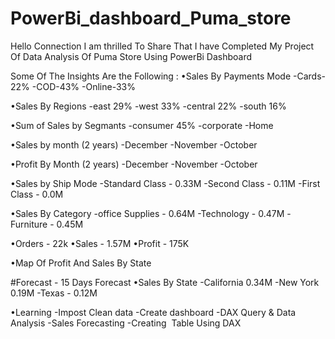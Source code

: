 # PowerBi_dashboard_Puma_store
Hello Connection I am thrilled To Share That I have Completed My Project Of Data Analysis Of Puma Store Using PowerBi Dashboard

Some Of The Insights Are the Following :
•Sales By Payments Mode
  -Cards-22%
  -COD-43%
  -Online-33%

•Sales By Regions
  -east 29%
  -west 33%
  -central 22%
  -south 16%

•Sum of Sales by Segmants
  -consumer 45%
  -corporate
  -Home

•Sales by month (2 years)
  -December
  -November
  -October

•Profit By Month (2 years)
  -December
  -November
  -October

•Sales by Ship Mode
  -Standard Class - 0.33M
  -Second  Class - 0.11M
  -First Class - 0.0M

•Sales By  Category
  -office  Supplies - 0.64M
  -Technology - 0.47M
  -Furniture  - 0.45M
 
•Orders - 22k
•Sales - 1.57M
•Profit - 175K

•Map Of Profit And Sales By State

#Forecast - 15 Days Forecast
•Sales By State
  -California 0.34M
  -New York 0.19M
  -Texas - 0.12M

•Learning
-Impost Clean data
-Create dashboard
-DAX Query & Data Analysis
-Sales Forecasting
-Creating  Table Using DAX
